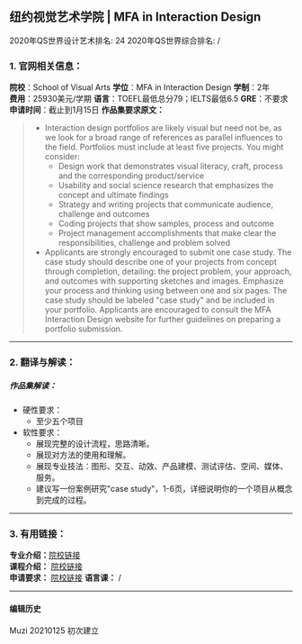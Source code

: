 ## 纽约视觉艺术学院 | MFA in Interaction Design

2020年QS世界设计艺术排名: 24
2020年QS世界综合排名: /  

### 1. 官网相关信息：

**院校**：School of Visual Arts
**学位**：MFA in Interaction Design
**学制**：2年  
**费用**：25930美元/学期
**语言**：TOEFL最低总分79；IELTS最低6.5
**GRE**：不要求
**申请时间**：截止到1月15日
**作品集要求原文：**   

> - Interaction design portfolios are likely visual but need not be, as we look for a broad range of references as parallel influences to the field. Portfolios must include at least five projects. You might consider:
>   - Design work that demonstrates visual literacy, craft, process and the corresponding product/service
>   - Usability and social science research that emphasizes the concept and ultimate findings
>   - Strategy and writing projects that communicate audience, challenge and outcomes
>   - Coding projects that show samples, process and outcome
>   - Project management accomplishments that make clear the responsibilities, challenge and problem solved
> - Applicants are strongly encouraged to submit one case study. The case study should describe one of your projects from concept through completion, detailing: the project problem, your approach, and outcomes with supporting sketches and images. Emphasize your process and thinking using between one and six pages. The case study should be labeled "case study" and be included in your portfolio.
Applicants are encouraged to consult the MFA Interaction Design website for further guidelines on preparing a portfolio submission.


---

### 2. 翻译与解读：

##### 作品集解读：
- 硬性要求：
  - 至少五个项目
- 软性要求：
  - 展现完整的设计流程，思路清晰。
  - 展现对方法的使用和理解。
  - 展现专业技法：图形、交互、动效、产品建模、测试评估、空间、媒体、服务。
  - 建议写一份案例研究"case study"，1-6页，详细说明你的一个项目从概念到完成的过程。



---


### 3. 有用链接：

**专业介绍：**[院校链接](https://sva.edu/academics/graduate/mfa-interaction-design)  
**课程介绍：** [院校链接](http://www.sva.edu/graduate/mfa-interaction-design/curriculum)  
**申请要求：** [院校链接](https://sva.edu/admissions/how-to-apply/graduate-application-requirements/interaction-design)
**语言课：** /

---


#### 编辑历史
Muzi 20210125 初次建立
